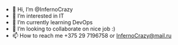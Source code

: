 - 👋 Hi, I’m @InfernoCrazy
- 👀 I’m interested in IT
- 🌱 I’m currently learning DevOps
- 💞️ I’m looking to collaborate on nice job :)
- 📫 How to reach me +375 29 7196758 or InfernoCrazy@mail.ru

<!---
InfernoCrazy/InfernoCrazy is a ✨ special ✨ repository because its `README.md` (this file) appears on your GitHub profile.
You can click the Preview link to take a look at your changes.
--->
